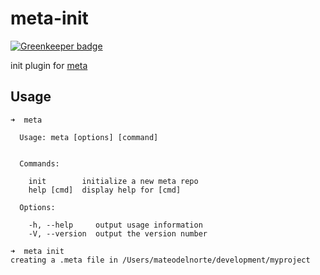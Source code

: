 # meta-init

[![Greenkeeper badge](https://badges.greenkeeper.io/mateodelnorte/meta-init.svg)](https://greenkeeper.io/)

init plugin for [meta](https://github.com/mateodelnorte/meta)


## Usage

```
➜  meta

  Usage: meta [options] [command]


  Commands:

    init        initialize a new meta repo
    help [cmd]  display help for [cmd]

  Options:

    -h, --help     output usage information
    -V, --version  output the version number
```

```
➜  meta init
creating a .meta file in /Users/mateodelnorte/development/myproject
```